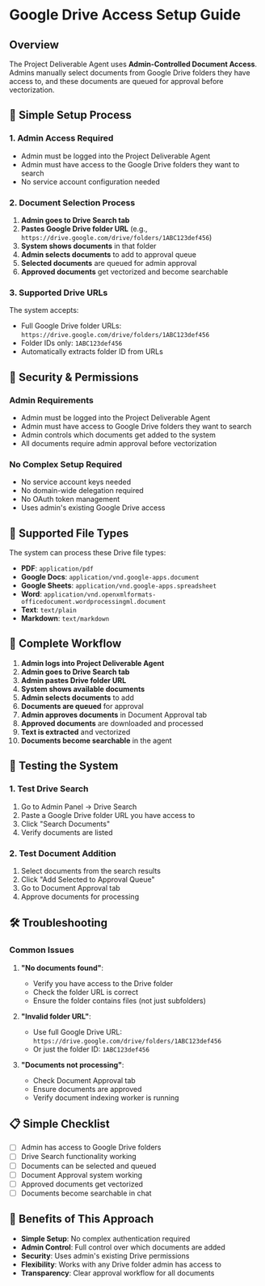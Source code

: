 # Google Drive Access Setup Guide

## Overview

The Project Deliverable Agent uses **Admin-Controlled Document Access**. Admins manually select documents from Google Drive folders they have access to, and these documents are queued for approval before vectorization.

## 🔧 Simple Setup Process

### 1. Admin Access Required

- Admin must be logged into the Project Deliverable Agent
- Admin must have access to the Google Drive folders they want to search
- No service account configuration needed

### 2. Document Selection Process

1. **Admin goes to Drive Search tab**
2. **Pastes Google Drive folder URL** (e.g., `https://drive.google.com/drive/folders/1ABC123def456`)
3. **System shows documents** in that folder
4. **Admin selects documents** to add to approval queue
5. **Selected documents** are queued for admin approval
6. **Approved documents** get vectorized and become searchable

### 3. Supported Drive URLs

The system accepts:
- Full Google Drive folder URLs: `https://drive.google.com/drive/folders/1ABC123def456`
- Folder IDs only: `1ABC123def456`
- Automatically extracts folder ID from URLs

## 🔐 Security & Permissions

### Admin Requirements
- Admin must be logged into the Project Deliverable Agent
- Admin must have access to Google Drive folders they want to search
- Admin controls which documents get added to the system
- All documents require admin approval before vectorization

### No Complex Setup Required
- No service account keys needed
- No domain-wide delegation required
- No OAuth token management
- Uses admin's existing Google Drive access

## 📁 Supported File Types

The system can process these Drive file types:
- **PDF**: `application/pdf`
- **Google Docs**: `application/vnd.google-apps.document`
- **Google Sheets**: `application/vnd.google-apps.spreadsheet`
- **Word**: `application/vnd.openxmlformats-officedocument.wordprocessingml.document`
- **Text**: `text/plain`
- **Markdown**: `text/markdown`

## 🔄 Complete Workflow

1. **Admin logs into Project Deliverable Agent**
2. **Admin goes to Drive Search tab**
3. **Admin pastes Drive folder URL**
4. **System shows available documents**
5. **Admin selects documents** to add
6. **Documents are queued** for approval
7. **Admin approves documents** in Document Approval tab
8. **Approved documents** are downloaded and processed
9. **Text is extracted** and vectorized
10. **Documents become searchable** in the agent

## 🚀 Testing the System

### 1. Test Drive Search
1. Go to Admin Panel → Drive Search
2. Paste a Google Drive folder URL you have access to
3. Click "Search Documents"
4. Verify documents are listed

### 2. Test Document Addition
1. Select documents from the search results
2. Click "Add Selected to Approval Queue"
3. Go to Document Approval tab
4. Approve documents for processing

## 🛠️ Troubleshooting

### Common Issues

1. **"No documents found"**:
   - Verify you have access to the Drive folder
   - Check the folder URL is correct
   - Ensure the folder contains files (not just subfolders)

2. **"Invalid folder URL"**:
   - Use full Google Drive URL: `https://drive.google.com/drive/folders/1ABC123def456`
   - Or just the folder ID: `1ABC123def456`

3. **"Documents not processing"**:
   - Check Document Approval tab
   - Ensure documents are approved
   - Verify document indexing worker is running

## 📋 Simple Checklist

- [ ] Admin has access to Google Drive folders
- [ ] Drive Search functionality working
- [ ] Documents can be selected and queued
- [ ] Document Approval system working
- [ ] Approved documents get vectorized
- [ ] Documents become searchable in chat

## 🎯 Benefits of This Approach

- **Simple Setup**: No complex authentication required
- **Admin Control**: Full control over which documents are added
- **Security**: Uses admin's existing Drive permissions
- **Flexibility**: Works with any Drive folder admin has access to
- **Transparency**: Clear approval workflow for all documents
